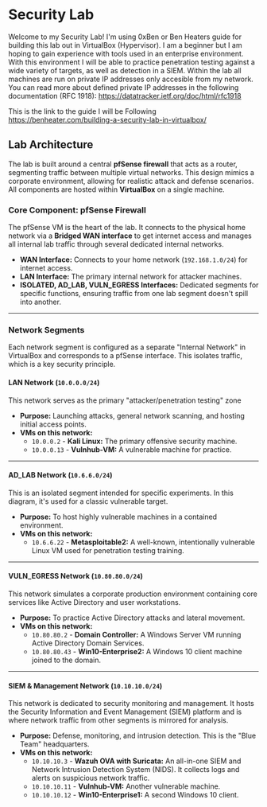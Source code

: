 # Security Lab
Welcome to my Security Lab! I'm using 0xBen or Ben Heaters guide for building this lab out in VirtualBox (Hypervisor). I am a beginner but I am hoping to gain experience with tools used in an enterprise environment. With this environment I will be able to practice penetration testing against a wide variety of targets, as well as detection in a SIEM. Within the lab all machines are run on private IP addresses only accesible from my network. You can read more about defined private IP addresses in the following documentation (RFC 1918): https://datatracker.ietf.org/doc/html/rfc1918

This is the link to the guide I will be Following https://benheater.com/building-a-security-lab-in-virtualbox/

##  Lab Architecture 

The lab is built around a central **pfSense firewall** that acts as a router, segmenting traffic between multiple virtual networks. This design mimics a corporate environment, allowing for realistic attack and defense scenarios. All components are hosted within **VirtualBox** on a single machine.


### Core Component: pfSense Firewall

The pfSense VM is the heart of the lab. It connects to the physical home network via a **Bridged WAN interface** to get internet access and manages all internal lab traffic through several dedicated internal networks.

* **WAN Interface:** Connects to your home network (`192.168.1.0/24`) for internet access.
* **LAN Interface:** The primary internal network for attacker machines.
* **ISOLATED, AD_LAB, VULN_EGRESS Interfaces:** Dedicated segments for specific functions, ensuring traffic from one lab segment doesn't spill into another.

---

### Network Segments 

Each network segment is configured as a separate "Internal Network" in VirtualBox and corresponds to a pfSense interface. This isolates traffic, which is a key security principle.

####  LAN Network (`10.0.0.0/24`)
This network serves as the primary "attacker/penetration testing" zone 

* **Purpose:** Launching attacks, general network scanning, and hosting initial access points.
* **VMs on this network:**
    * `10.0.0.2` - **Kali Linux:** The primary offensive security machine.
    * `10.0.0.13` - **Vulnhub-VM:** A vulnerable machine for practice.

---

####  AD_LAB Network (`10.6.6.0/24`)
This is an isolated segment intended for specific experiments. In this diagram, it's used for a classic vulnerable target.

* **Purpose:** To host highly vulnerable machines in a contained environment.
* **VMs on this network:**
    * `10.6.6.22` - **Metasploitable2:** A well-known, intentionally vulnerable Linux VM used for penetration testing training.

---

####  VULN_EGRESS Network (`10.80.80.0/24`)
This network simulates a corporate production environment containing core services like Active Directory and user workstations.

* **Purpose:** To practice Active Directory attacks and lateral movement.
* **VMs on this network:**
    * `10.80.80.2` - **Domain Controller:** A Windows Server VM running Active Directory Domain Services.
    * `10.80.80.43` - **Win10-Enterprise2:** A Windows 10 client machine joined to the domain.

---

####  SIEM & Management Network (`10.10.10.0/24`)
This network is dedicated to security monitoring and management. It hosts the Security Information and Event Management (SIEM) platform and is where network traffic from other segments is mirrored for analysis.

* **Purpose:** Defense, monitoring, and intrusion detection. This is the "Blue Team" headquarters.
* **VMs on this network:**
    * `10.10.10.3` - **Wazuh OVA with Suricata:** An all-in-one SIEM and Network Intrusion Detection System (NIDS). It collects logs and alerts on suspicious network traffic.
    * `10.10.10.11` - **Vulnhub-VM:** Another vulnerable machine.
    * `10.10.10.12` - **Win10-Enterprise1:** A second Windows 10 client.



